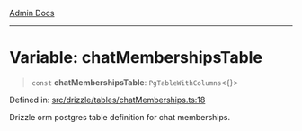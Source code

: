 [Admin Docs](/)

***

# Variable: chatMembershipsTable

> `const` **chatMembershipsTable**: `PgTableWithColumns`\<\{\}\>

Defined in: [src/drizzle/tables/chatMemberships.ts:18](https://github.com/Suyash878/talawa-api/blob/dd80c416ddd46afdb07c628dc824194bc09930cc/src/drizzle/tables/chatMemberships.ts#L18)

Drizzle orm postgres table definition for chat memberships.
